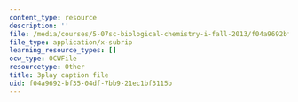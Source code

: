 ```yaml
---
content_type: resource
description: ''
file: /media/courses/5-07sc-biological-chemistry-i-fall-2013/f04a9692bf3504df7bb921ec1bf3115b_sBYrp3zssWE.srt
file_type: application/x-subrip
learning_resource_types: []
ocw_type: OCWFile
resourcetype: Other
title: 3play caption file
uid: f04a9692-bf35-04df-7bb9-21ec1bf3115b
---
```

